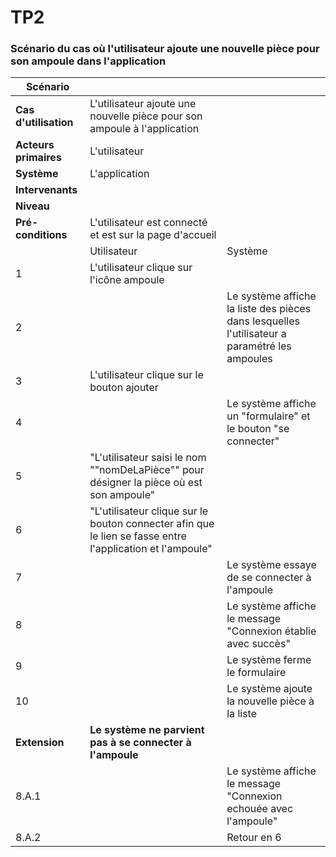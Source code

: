 # TP2


### Scénario du cas où l'utilisateur ajoute une nouvelle pièce pour son ampoule dans l'application

| Scénario |  |  |
| ----------- | ----------- | ----------- |
| **Cas d'utilisation** | L'utilisateur ajoute une nouvelle pièce pour son ampoule à l'application |  |
| **Acteurs primaires** | L'utilisateur |  |
| **Système** | L'application |  |
| **Intervenants** |  |  |
| **Niveau** |  |  |
| **Pré-conditions** | L'utilisateur est connecté et est sur la page d'accueil |  |
|  | Utilisateur | Système |
| 1 | L'utilisateur clique sur l'icône ampoule |  |
| 2 |  | Le système affiche la liste des pièces dans lesquelles l'utilisateur a paramétré les ampoules |
| 3 | L'utilisateur clique sur le bouton ajouter |  |
| 4 |  | Le système affiche un "formulaire" et le bouton "se connecter" |
| 5 | "L'utilisateur saisi le nom ""nomDeLaPièce"" pour désigner la pièce où est son ampoule" |  |
| 6 | "L'utilisateur clique sur le bouton connecter afin que le lien se fasse entre l'application et l'ampoule" |  |
| 7 |  | Le système essaye de se connecter à l'ampoule |
| 8 |  | Le système affiche le message "Connexion établie avec succès" |
| 9 |  | Le système ferme le formulaire |
| 10 |  | Le système ajoute la nouvelle pièce à la liste |
| **Extension** | **Le système ne parvient pas à se connecter à l'ampoule** |  |
| 8.A.1 |  | Le système affiche le message "Connexion echouée avec l'ampoule" |
| 8.A.2 |  | Retour en 6 |
